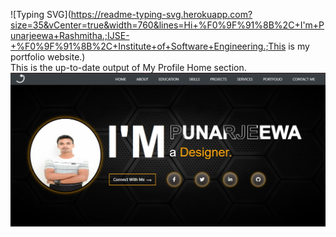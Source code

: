 ![Typing SVG](https://readme-typing-svg.herokuapp.com?size=35&vCenter=true&width=760&lines=Hi+%F0%9F%91%8B%2C+I'm+Punarjeewa+Rashmitha.;IJSE-+%F0%9F%91%8B%2C+Institute+of+Software+Engineering.;This is my portfolio website.)
<br/>
This is the up-to-date output of My Profile Home section.
<br/>
![ScreenShot](assets/images/My%20Profile%20Home.jpg)